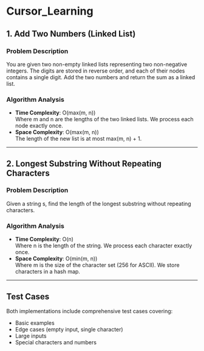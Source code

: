 # Cursor_Learning

## 1. Add Two Numbers (Linked List)

### Problem Description
You are given two non-empty linked lists representing two non-negative integers. The digits are stored in reverse order, and each of their nodes contains a single digit. Add the two numbers and return the sum as a linked list.


### Algorithm Analysis
- **Time Complexity**: O(max(m, n))  
  Where m and n are the lengths of the two linked lists. We process each node exactly once.
- **Space Complexity**: O(max(m, n))  
  The length of the new list is at most max(m, n) + 1.

---

## 2. Longest Substring Without Repeating Characters

### Problem Description
Given a string s, find the length of the longest substring without repeating characters.


### Algorithm Analysis
- **Time Complexity**: O(n)  
  Where n is the length of the string. We process each character exactly once.
- **Space Complexity**: O(min(m, n))  
  Where m is the size of the character set (256 for ASCII). We store characters in a hash map.

---

## Test Cases
Both implementations include comprehensive test cases covering:
- Basic examples
- Edge cases (empty input, single character)
- Large inputs
- Special characters and numbers